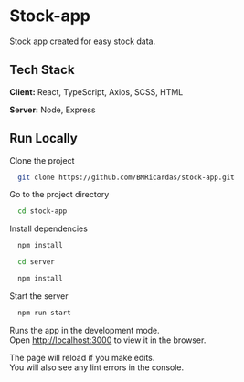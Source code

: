 # Stock-app

Stock app created for easy stock data.

## Tech Stack

**Client:** React, TypeScript, Axios, SCSS, HTML

**Server:** Node, Express

## Run Locally

Clone the project

```bash
  git clone https://github.com/BMRicardas/stock-app.git
```

Go to the project directory

```bash
  cd stock-app
```

Install dependencies

```bash
  npm install

  cd server

  npm install
```

Start the server

```bash
  npm run start
```

Runs the app in the development mode.\
Open [http://localhost:3000](http://localhost:3000) to view it in the browser.

The page will reload if you make edits.\
You will also see any lint errors in the console.
